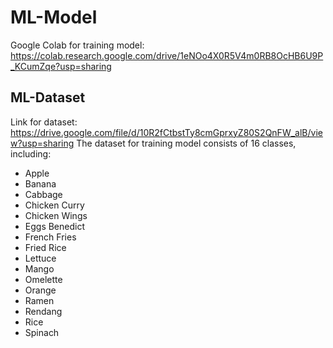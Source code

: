 # ML-Model
Google Colab for training model: https://colab.research.google.com/drive/1eNOo4X0R5V4m0RB8OcHB6U9P_KCumZqe?usp=sharing

## ML-Dataset
Link for dataset: https://drive.google.com/file/d/10R2fCtbstTy8cmGprxyZ80S2QnFW_alB/view?usp=sharing
The dataset for training model consists of 16 classes, including:
- Apple
- Banana
- Cabbage
- Chicken Curry
- Chicken Wings
- Eggs Benedict
- French Fries
- Fried Rice
- Lettuce
- Mango
- Omelette
- Orange
- Ramen
- Rendang
- Rice
- Spinach
